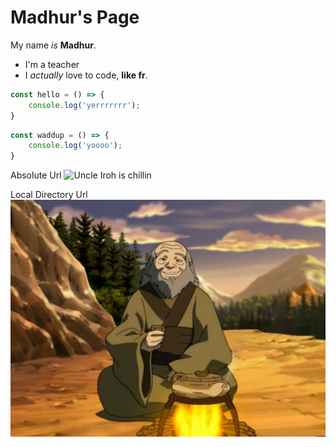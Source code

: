 # Madhur's Page

My name *is* **Madhur**. 

* I'm a teacher
* I *actually* love to code, **like fr**.


```js
const hello = () => {
    console.log('yerrrrrrr');
}
```

```js
const waddup = () => {
    console.log('yoooo');
}
```

Absolute Url
![Uncle Iroh is chillin](https://cdn.vox-cdn.com/thumbor/6Gi_0OUE7fl8rF4FGzHs5g_cN-M=/0x0:2400x1600/1820x1213/filters:focal(998x339:1382x723):format(webp)/cdn.vox-cdn.com/uploads/chorus_image/image/73097061/Banner_UncleIroh_2400x1600.0.png)

Local Directory Url
![Uncle Iroh tea time](pics/uncle-iroh-tea-time.webp)